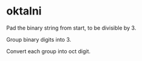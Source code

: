 # oktalni

Pad the binary string from start, to be divisible by 3.

Group binary digits into 3.

Convert each group into oct digit.
